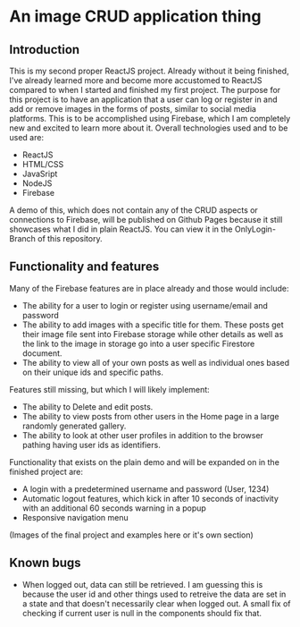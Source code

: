 # An image CRUD application thing

## Introduction

This is my second proper ReactJS project. Already without it being finished, I've already learned more and become more accustomed to ReactJS compared to when I started and finished my first project. The purpose for this project is to have an application that a user can log or register in and add or remove images in the forms of posts, similar to social media platforms. This is to be accomplished using Firebase, which I am completely new and excited to learn more about it. Overall technologies used and to be used are:

- ReactJS
- HTML/CSS
- JavaSript
- NodeJS
- Firebase

A demo of this, which does not contain any of the CRUD aspects or connections to Firebase, will be published on Github Pages because it still showcases what I did in plain ReactJS. You can view it in the OnlyLogin-Branch of this repository. 

## Functionality and features

Many of the Firebase features are in place already and those would include:

- The ability for a user to login or register using username/email and password
- The ability to add images with a specific title for them. These posts get their image file sent into Firebase storage while other details as well as the link to the image in storage go into a user specific Firestore document.
- The ability to view all of your own posts as well as individual ones based on their unique ids and specific paths. 

Features still missing, but which I will likely implement:
- The ability to Delete and edit posts.
- The ability to view posts from other users in the Home page in a large randomly generated gallery.
- The ability to look at other user profiles in addition to the browser pathing having user ids as identifiers.

Functionality that exists on the plain demo and will be expanded on in the finished project are:

- A login with a predetermined username and password (User, 1234)
- Automatic logout features, which kick in after 10 seconds of inactivity with an additional 60 seconds warning in a popup
- Responsive navigation menu

(Images of the final project and examples here or it's own section)

## Known bugs

- When logged out, data can still be retrieved. I am guessing this is because the user id and other things used to retreive the data are set in a state and that doesn't necessarily clear when logged out. A small fix of checking if current user is null in the components should fix that. 
